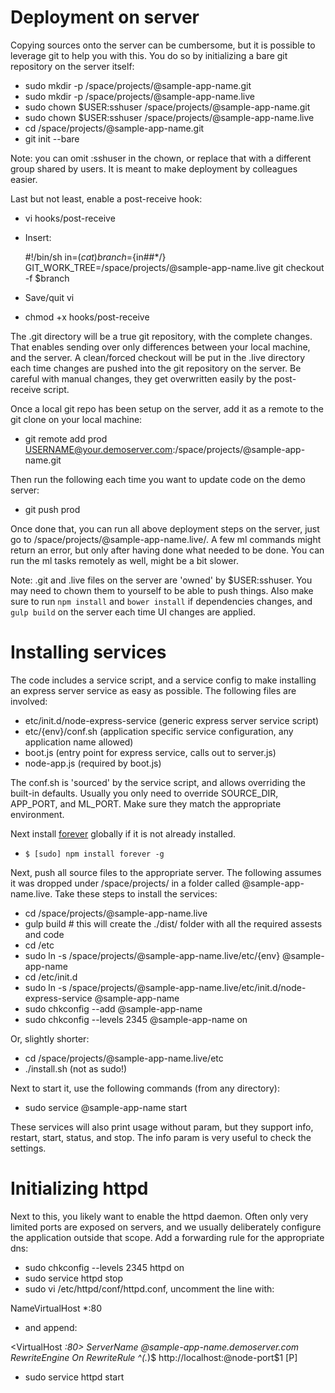 # Deployment on server

Copying sources onto the server can be cumbersome, but it is possible to leverage git to help you with this. You do so by initializing a bare git repository on the server itself:

* sudo mkdir -p /space/projects/@sample-app-name.git
* sudo mkdir -p /space/projects/@sample-app-name.live
* sudo chown $USER:sshuser /space/projects/@sample-app-name.git
* sudo chown $USER:sshuser /space/projects/@sample-app-name.live
* cd /space/projects/@sample-app-name.git
* git init --bare

Note: you can omit :sshuser in the chown, or replace that with a different group shared by users. It is meant to make deployment by colleagues easier.

Last but not least, enable a post-receive hook:

* vi hooks/post-receive
* Insert:

    #!/bin/sh
    in=$(cat)
    branch=${in##*/}
    GIT_WORK_TREE=/space/projects/@sample-app-name.live git checkout -f $branch

* Save/quit vi
* chmod +x hooks/post-receive

The .git directory will be a true git repository, with the complete changes. That enables sending over only differences between your local machine, and the server. A clean/forced checkout will be put in the .live directory each time changes are pushed into the git repository on the server. Be careful with manual changes, they get overwritten easily by the post-receive script.

Once a local git repo has been setup on the server, add it as a remote to the git clone on your local machine:

* git remote add prod USERNAME@your.demoserver.com:/space/projects/@sample-app-name.git

Then run the following each time you want to update code on the demo server:

* git push prod

Once done that, you can run all above deployment steps on the server, just go to /space/projects/@sample-app-name.live/. A few ml commands might return an error, but only after having done what needed to be done. You can run the ml tasks remotely as well, might be a bit slower.

Note: .git and .live files on the server are 'owned' by $USER:sshuser. You may need to chown them to yourself to be able to push things. Also make sure to run `npm install` and `bower install` if dependencies changes, and `gulp build` on the server each time UI changes are applied.

# Installing services

The code includes a service script, and a service config to make installing an express server service as easy as possible. The following files are involved:

- etc/init.d/node-express-service (generic express server service script)
- etc/{env}/conf.sh (application specific service configuration, any application name allowed)
- boot.js (entry point for express service, calls out to server.js)
- node-app.js (required by boot.js)

The conf.sh is 'sourced' by the service script, and allows overriding the built-in defaults. Usually you only need to override SOURCE\_DIR, APP\_PORT, and ML\_PORT. Make sure they match the appropriate environment.

Next install [forever](https://www.npmjs.com/package/forever) globally if it is not already installed.

- `$ [sudo] npm install forever -g`

Next, push all source files to the appropriate server. The following assumes it was dropped under /space/projects/ in a folder called @sample-app-name.live. Take these steps to install the services:

- cd /space/projects/@sample-app-name.live
- gulp build # this will create the ./dist/ folder with all the required assests and code
- cd /etc
- sudo ln -s /space/projects/@sample-app-name.live/etc/{env} @sample-app-name
- cd /etc/init.d
- sudo ln -s /space/projects/@sample-app-name.live/etc/init.d/node-express-service @sample-app-name
- sudo chkconfig --add @sample-app-name
- sudo chkconfig --levels 2345 @sample-app-name on

Or, slightly shorter:

- cd /space/projects/@sample-app-name.live/etc
- ./install.sh (not as sudo!)

Next to start it, use the following commands (from any directory):

- sudo service @sample-app-name start

These services will also print usage without param, but they support info, restart, start, status, and stop. The info param is very useful to check the settings.

# Initializing httpd

Next to this, you likely want to enable the httpd daemon. Often only very limited ports are exposed on servers, and we usually deliberately configure the application outside that scope. Add a forwarding rule for the appropriate dns:

- sudo chkconfig --levels 2345 httpd on
- sudo service httpd stop
- sudo vi /etc/httpd/conf/httpd.conf, uncomment the line with:

NameVirtualHost *:80

- and append:

<VirtualHost *:80>
  ServerName @sample-app-name.demoserver.com
  RewriteEngine On
  RewriteRule ^(.*)$ http://localhost:@node-port$1 [P]
</VirtualHost>

- sudo service httpd start
